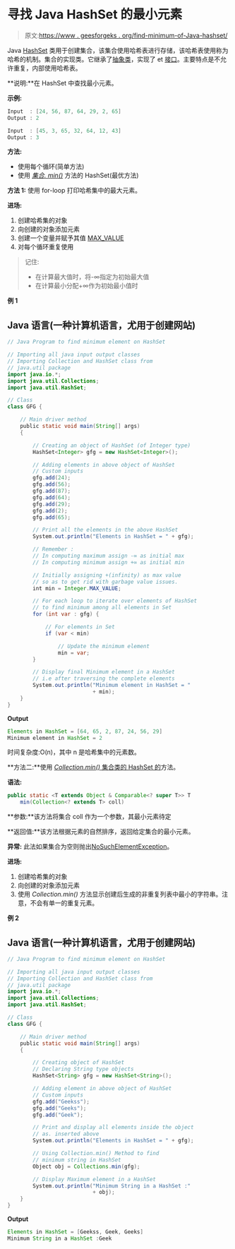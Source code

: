 # 寻找 Java HashSet 的最小元素

> 原文:[https://www . geesforgeks . org/find-minimum-of-Java-hashset/](https://www.geeksforgeeks.org/finding-minimum-element-of-java-hashset/)

Java [HashSet](https://www.geeksforgeeks.org/hashset-in-java/) 类用于创建集合，该集合使用哈希表进行存储，该哈希表使用称为哈希的机制。集合的实现类。它继承了[抽象类](https://www.geeksforgeeks.org/abstract-classes-in-java/)，实现了 et [接口](https://www.geeksforgeeks.org/interfaces-in-java/)。主要特点是不允许重复，内部使用哈希表。

**说明:**在 HashSet 中查找最小元素。

**示例:**

```java
Input  : [24, 56, 87, 64, 29, 2, 65]
Output : 2

Input  : [45, 3, 65, 32, 64, 12, 43]
Output : 3
```

**方法:**

*   使用每个循环(简单方法)
*   使用 [*集合. min()*](https://www.geeksforgeeks.org/collections-min-method-in-java-with-examples/) 方法的 HashSet(最优方法)

**方法 1:** 使用 for-loop 打印哈希集中的最大元素。

**进场:**

1.  创建哈希集的对象
2.  向创建的对象添加元素
3.  创建一个变量并赋予其值 [MAX_VALUE](https://www.geeksforgeeks.org/integer-max_value-and-integer-min_value-in-java-with-examples/)
4.  对每个循环重复使用

> 记住:
> 
> *   在计算最大值时，将-∞指定为初始最大值
> *   在计算最小分配+∞作为初始最小值时

**例 1**

## Java 语言(一种计算机语言，尤用于创建网站)

```java
// Java Program to find minimum element on HashSet

// Importing all java input output classes
// Importing Collection and HashSet class from
// java.util package
import java.io.*;
import java.util.Collections;
import java.util.HashSet;

// Class
class GFG {

    // Main driver method
    public static void main(String[] args)
    {

        // Creating an object of HashSet (of Integer type)
        HashSet<Integer> gfg = new HashSet<Integer>();

        // Adding elements in above object of HashSet
        // Custom inputs
        gfg.add(24);
        gfg.add(56);
        gfg.add(87);
        gfg.add(64);
        gfg.add(29);
        gfg.add(2);
        gfg.add(65);

        // Print all the elements in the above HashSet
        System.out.println("Elements in HashSet = " + gfg);

        // Remember :
        // In computing maximum assign -∞ as initial max
        // In computing minimum assign +∞ as initial min

        // Initially assigning +(infinity) as max value
        // so as to get rid with garbage value issues.
        int min = Integer.MAX_VALUE;

        // For each loop to iterate over elements of HashSet
        // to find minimum among all elements in Set
        for (int var : gfg) {

            // For elements in Set
            if (var < min)

                // Update the minimum element
                min = var;
        }

        // Display final Minimum element in a HashSet
        // i.e after traversing the complete elements
        System.out.println("Minimum element in HashSet = "
                           + min);
    }
}
```

**Output**

```java
Elements in HashSet = [64, 65, 2, 87, 24, 56, 29]
Minimum element in HashSet = 2

```

时间复杂度:O(n)，其中 n 是哈希集中的元素数。

**方法二:**使用 [*Collection.min()* 集合类的 HashSet 的](https://www.geeksforgeeks.org/collections-min-method-in-java-with-examples/)方法。

**语法:**

```java
public static <T extends Object & Comparable<? super T>> T 
    min(Collection<? extends T> coll)
```

**参数:**该方法将集合 coll 作为一个参数，其最小元素待定

**返回值:**该方法根据元素的自然排序，返回给定集合的最小元素。

**异常:** 此法如果集合为空则抛出[NoSuchElementException](https://www.geeksforgeeks.org/java-util-linkedlist-get-getfirst-getlast-java/)。

**进场:**

1.  创建哈希集的对象
2.  向创建的对象添加元素
3.  使用 *Collection.min()* 方法显示创建后生成的非重复列表中最小的字符串。注意，不会有单一的重复元素。

**例 2**

## Java 语言(一种计算机语言，尤用于创建网站)

```java
// Java Program to find minimum element on HashSet

// Importing all java input output classes
// Importing Collection and HashSet class from
// java.util package
import java.io.*;
import java.util.Collections;
import java.util.HashSet;

// Class
class GFG {

    // Main driver method
    public static void main(String[] args)
    {

        // Creating object of HashSet
        // Declaring String type objects
        HashSet<String> gfg = new HashSet<String>();

        // Adding element in above object of HashSet
        // Custom inputs
        gfg.add("Geekss");
        gfg.add("Geeks");
        gfg.add("Geek");

        // Print and display all elements inside the object
        // as. inserted above
        System.out.println("Elements in HashSet = " + gfg);

        // Using Collection.min() Method to find
        // minimum string in HashSet
        Object obj = Collections.min(gfg);

        // Display Maximum element in a HashSet
        System.out.println("Minimum String in a HashSet :"
                           + obj);
    }
}
```

**Output**

```java
Elements in HashSet = [Geekss, Geek, Geeks]
Minimum String in a HashSet :Geek

```